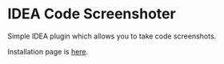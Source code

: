 IDEA Code Screenshoter
===

Simple IDEA plugin which allows you to take code screenshots.

Installation page is [here](https://plugins.jetbrains.com/idea/plugin/9406-code-screenshots).
